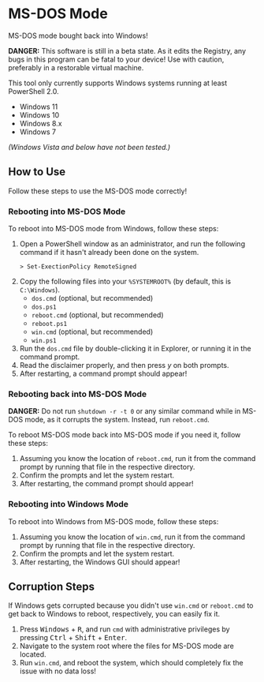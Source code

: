 # MS-DOS Mode

MS-DOS mode bought back into Windows!

**DANGER:** This software is still in a beta state. As it edits the Registry, any bugs in this program can be fatal to your device! Use with caution, preferably in a restorable virtual machine.

This tool only currently supports Windows systems running at least PowerShell 2.0.

- Windows 11
- Windows 10
- Windows 8.x
- Windows 7

_(Windows Vista and below have not been tested.)_

## How to Use

Follow these steps to use the MS-DOS mode correctly!

### Rebooting into MS-DOS Mode

To reboot into MS-DOS mode from Windows, follow these steps:

1.  Open a PowerShell window as an administrator, and run the following command if it hasn't already been done on the system.
    ```
    > Set-ExectionPolicy RemoteSigned
    ```
2.  Copy the following files into your `%SYSTEMROOT%` (by default, this is `C:\Windows`).
    - `dos.cmd` (optional, but recommended)
    - `dos.ps1`
    - `reboot.cmd` (optional, but recommended)
    - `reboot.ps1`
    - `win.cmd` (optional, but recommended)
    - `win.ps1`
3.  Run the `dos.cmd` file by double-clicking it in Explorer, or running it in the command prompt.
4.  Read the disclaimer properly, and then press _y_ on both prompts.
5.  After restarting, a command prompt should appear!

### Rebooting back into MS-DOS Mode

**DANGER:** Do not run `shutdown -r -t 0` or any similar command while in MS-DOS mode, as it corrupts the system. Instead, run `reboot.cmd`.

To reboot MS-DOS mode back into MS-DOS mode if you need it, follow these steps:

1.  Assuming you know the location of `reboot.cmd`, run it from the command prompt by running that file in the respective directory.
2.  Confirm the prompts and let the system restart.
3.  After restarting, the command prompt should appear!

### Rebooting into Windows Mode

To reboot into Windows from MS-DOS mode, follow these steps:

1.  Assuming you know the location of `win.cmd`, run it from the command prompt by running that file in the respective directory.
2.  Confirm the prompts and let the system restart.
3.  After restarting, the Windows GUI should appear!

## Corruption Steps

If Windows gets corrupted because you didn't use `win.cmd` or `reboot.cmd` to get back to Windows to reboot, respectively, you can easily fix it.

1.  Press <kbd>Windows</kbd> + <kbd>R</kbd>, and run `cmd` with administrative privileges by pressing <kbd>Ctrl</kbd> + <kbd>Shift</kbd> + <kbd>Enter</kbd>.
2.  Navigate to the system root where the files for MS-DOS mode are located.
3.  Run `win.cmd`, and reboot the system, which should completely fix the issue with no data loss!
